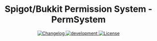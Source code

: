 <h1 align="center">Spigot/Bukkit Permission System - PermSystem</h1>
<p align="center">
    <a href="https://github.com/CrazyCraftLand/PermissionSystem-Spigot">
        <img src="https://img.shields.io/badge/version-1.1-blue.svg" alt="Changelog" />
    </a>
    <a href="https://github.com/CrazyCraftLand/PermissionSystem-Spigot">
        <img src="https://img.shields.io/badge/release-development-orange.svg" alt="development" />
    </a>
    <a href="https://creativecommons.org/licenses/by-sa/4.0/">
        <img src="https://img.shields.io/badge/license-CC--BY--SA-4CB697.svg" alt="License" />
    </a>
</p>

